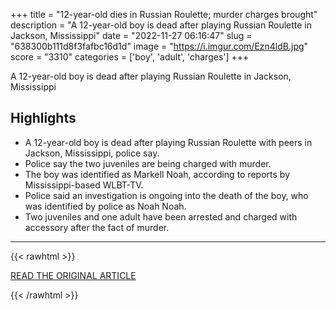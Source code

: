 +++
title = "12-year-old dies in Russian Roulette; murder charges brought"
description = "A 12-year-old boy is dead after playing Russian Roulette in Jackson, Mississippi"
date = "2022-11-27 06:16:47"
slug = "638300b111d8f3fafbc16d1d"
image = "https://i.imgur.com/Ezn4ldB.jpg"
score = "3310"
categories = ['boy', 'adult', 'charges']
+++

A 12-year-old boy is dead after playing Russian Roulette in Jackson, Mississippi

## Highlights

- A 12-year-old boy is dead after playing Russian Roulette with peers in Jackson, Mississippi, police say.
- Police say the two juveniles are being charged with murder.
- The boy was identified as Markell Noah, according to reports by Mississippi-based WLBT-TV.
- Police said an investigation is ongoing into the death of the boy, who was identified by police as Noah Noah.
- Two juveniles and one adult have been arrested and charged with accessory after the fact of murder.

---

{{< rawhtml >}}
  <p class="article-category">
    <a target="_blank" href="https://abcnews.go.com/US/wireStory/12-year-dies-russian-roulette-murder-charges-brought-94007422">READ THE ORIGINAL ARTICLE</a>
  </p>
{{< /rawhtml >}}
